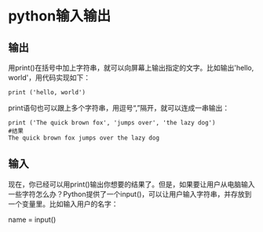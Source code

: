 # python输入输出

## 输出

用print\(\)在括号中加上字符串，就可以向屏幕上输出指定的文字。比如输出'hello, world'，用代码实现如下：

`print ('hello, world')`

print语句也可以跟上多个字符串，用逗号“,”隔开，就可以连成一串输出：

```
print ('The quick brown fox', 'jumps over', 'the lazy dog')
#结果
The quick brown fox jumps over the lazy dog
```

## 输入

现在，你已经可以用print\(\)输出你想要的结果了。但是，如果要让用户从电脑输入一些字符怎么办？Python提供了一个input\(\)，可以让用户输入字符串，并存放到一个变量里。比如输入用户的名字：

name = input\(\)

